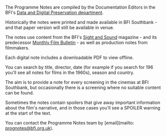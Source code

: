 The Programme Notes are compiled by the Documentation Editors in the BFI's [Data and Digital Preservation department](https://www2.bfi.org.uk/explore-film-tv/bfi-national-archive/about-bfi-national-archive/archive-teams/data-team).

Historically the notes were printed and made available in BFI Southbank - and that paper version will still be available in venue.

The notes use content from the BFI's [Sight and Sound](https://www.bfi.org.uk/sight-and-sound) magazine - and its predecessor [Monthly Film Bulletin](https://en.wikipedia.org/wiki/The_Monthly_Film_Bulletin) - as well as production notes from filmmakers.

Each digital note includes a downloadable PDF to view offline.

You can search by title, director, date (for example if you search for 196 you'll see all notes for films in the 1960s), season and country.

The aim is to provide a note for every screening in the cinemas at BFI Southbank, but occasionally there is a screening where no suitable content can be found.

Sometimes the notes contain spoilers that give away important information about the film's narrative, and in those cases you'll see a SPOILER warning at the start of the text.

You can contact the Programme Notes team by [email](mailto: prognotes@bfi.org.uk).

